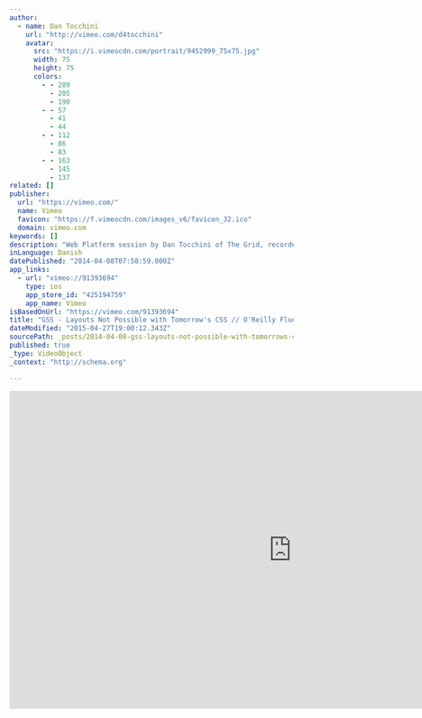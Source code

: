 ```yaml
---
author:
  - name: Dan Tocchini
    url: "http://vimeo.com/d4tocchini"
    avatar:
      src: "https://i.vimeocdn.com/portrait/9452999_75x75.jpg"
      width: 75
      height: 75
      colors:
        - - 209
          - 205
          - 190
        - - 57
          - 41
          - 44
        - - 112
          - 86
          - 83
        - - 163
          - 145
          - 137
related: []
publisher:
  url: "https://vimeo.com/"
  name: Vimeo
  favicon: "https://f.vimeocdn.com/images_v6/favicon_32.ico"
  domain: vimeo.com
keywords: []
description: "Web Platform session by Dan Tocchini of The Grid, recorded March 13, 2014 at Fluent Conf in San Francisco. http://GridStyleSheets.org/ https://thegrid.io/ GSS Screencast for Net Magazine: https://vimeo.com/99873002 Web developers are expected to build increasingly sophisticated UIs faster, cheaper, with tools that have not evolved with the times."
inLanguage: Danish
datePublished: "2014-04-08T07:58:59.000Z"
app_links:
  - url: "vimeo://91393694"
    type: ios
    app_store_id: "425194759"
    app_name: Vimeo
isBasedOnUrl: "https://vimeo.com/91393694"
title: "GSS - Layouts Not Possible with Tomorrow's CSS // O'Reilly Fluent 2014"
dateModified: "2015-04-27T19:00:12.343Z"
sourcePath: _posts/2014-04-08-gss-layouts-not-possible-with-tomorrows-css-oreilly-f.md
published: true
_type: VideoObject
_context: "http://schema.org"

---
```

<iframe src="https://cdn.embedly.com/widgets/media.html?src=https%3A%2F%2Fplayer.vimeo.com%2Fvideo%2F91393694&amp;url=https%3A%2F%2Fvimeo.com%2F91393694&amp;image=http%3A%2F%2Fi.vimeocdn.com%2Fvideo%2F470731940_1280.jpg&amp;key=b7d04c9b404c499eba89ee7072e1c4f7&amp;type=text%2Fhtml&amp;schema=vimeo" width="1000" height="563" scrolling="no" frameborder="0" allowfullscreen="allowfullscreen" style=""></iframe>